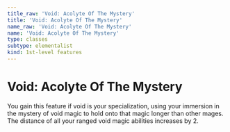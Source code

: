 ```yaml
---
title_raw: 'Void: Acolyte Of The Mystery'
title: 'Void: Acolyte Of The Mystery'
name_raw: 'Void: Acolyte Of The Mystery'
name: 'Void: Acolyte Of The Mystery'
type: classes
subtype: elementalist
kind: 1st-level features
---
```


# Void: Acolyte Of The Mystery

You gain this feature if void is your specialization, using your immersion in the mystery of void magic to hold onto that magic longer than other mages. The distance of all your ranged void magic abilities increases by 2.
